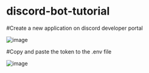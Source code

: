 # discord-bot-tutorial

#Create a new application on discord developer portal

![image](https://user-images.githubusercontent.com/83990956/173761756-cc079417-8912-49d7-afda-d5990aa5d254.png)

#Copy and paste the token to the .env file

![image](https://user-images.githubusercontent.com/83990956/173761932-19aaa7d5-c90f-4328-9fcd-73525e6c0c20.png)
